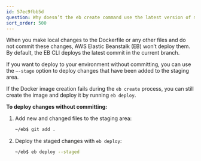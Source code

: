 ```yaml
---
id: 57ec9fbb5d
question: Why doesn’t the eb create command use the latest version of my Dockerfile?
sort_order: 500
---
```


When you make local changes to the Dockerfile or any other files and do not commit these changes, AWS Elastic Beanstalk (EB) won’t deploy them. By default, the EB CLI deploys the latest commit in the current branch. 

If you want to deploy to your environment without committing, you can use the `–-stage` option to deploy changes that have been added to the staging area.

If the Docker image creation fails during the `eb create` process, you can still create the image and deploy it by running `eb deploy`.

**To deploy changes without committing:**

1. Add new and changed files to the staging area:
   
   ```bash
   ~/eb$ git add .
   ```

2. Deploy the staged changes with `eb deploy`:
   
   ```bash
   ~/eb$ eb deploy --staged
   ```